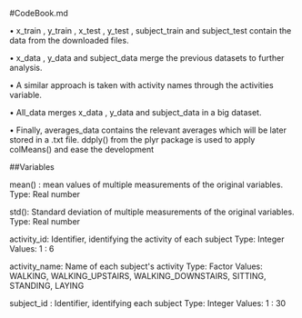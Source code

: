 #CodeBook.md


• x_train ,  y_train ,  x_test ,  y_test ,  subject_train  and  subject_test  contain the data from the downloaded files.

• x_data ,  y_data  and  subject_data  merge the previous datasets to further analysis.

• A similar approach is taken with activity names through the  activities  variable.

• All_data  merges  x_data ,  y_data  and  subject_data  in a big dataset.

• Finally,  averages_data  contains the relevant averages which will be later stored in a  .txt  file.  ddply()  from the plyr package is used to apply  colMeans()  and ease the development


##Variables

mean() : mean values of multiple measurements of the original variables. Type: Real number

std(): Standard deviation of multiple measurements of the original variables. Type: Real number

activity_id: Identifier, identifying the activity of each subject Type: Integer Values: 1 : 6

activity_name: Name of each subject's activity Type: Factor Values: WALKING, WALKING_UPSTAIRS, WALKING_DOWNSTAIRS, SITTING, STANDING, LAYING

subject_id : Identifier, identifying each subject Type: Integer Values: 1 : 30
